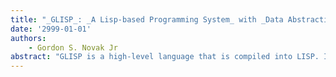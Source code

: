 ```yaml
---
title: "_GLISP_: _A Lisp-based Programming System_ with _Data Abstraction_"
date: '2999-01-01'
authors: 
    - Gordon S. Novak Jr
abstract: "GLISP is a high-level language that is compiled into LISP. It provides a versatile abstract-data-type facility with hierarchical inheritance of properties and object-centered programming. GLISP programs are shorter and more readable than equivalent LISP programs. The object code produced by GLISP is optimized, making it about as efficient as handwritten LISP. An integrated programming environment is provided, including automatic incremental compilation, interpretive programming features, and an intelligent display-based inspector/editor for data and data-type descriptions. GLISP code is relatively portable; the compiler and the data inspector are implemented for most, major dialects of LISP and are available free or at nominal cost. GLISP (Novak 1982, 1983A, 198313) is a high-level language, based on LISP and including LISP as a sublanguage, that is compiled into LISP (which can be further compiled to machine language by the LISP compiler). The GLISP system runs within an existing LISP system and provides an integrated programming environment that includes automatic incremental compilation of GLISP programs, interactive execution and debugging, and display-based editing and inspection of data. Use of GLISP makes writing, debugging, and modifying programs significantly easier; at the same time, the code produced by the compiler is optimized so that its execution. efficiency is comparable to that of handwritten LISP. This article describes features or GLISP and illustrates them with examples. most or the syntax of GLISP is similar to LISP syntax or PASCAL syntax, so explicit treatment of GLISP syntax will be brief. GLISP programs are compiled relative to a knowledge base or object descriptions, a form of abstract data types (Liskov et al. 1977; Wulf, London, and Shaw 1976). A primary goal of the use of abstract data types in GLISP is to make programming easier. The implernentations of objects are described in a single place; the compiler uses the object descriptions to convert GLISP code written in terms or user objects into efficient LISP code written in terms of the implementations of the objects in LISP. This allows the implementations of objects to be changed without changing the code; it also allows the same code to be effective for objects that are implemented in different ways and thereby allows the accumulation of programming knowledge in the form of generic programs. Figure I illustrates the combination of information from these three sources; the recursive use of abstract data types and generic programs in the compilation process provides multiplicative power for describing programs."
---
```


